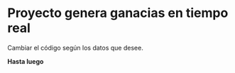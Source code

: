 # Proyecto genera ganacias en tiempo real

Cambiar el código según los datos que desee.

**Hasta luego**